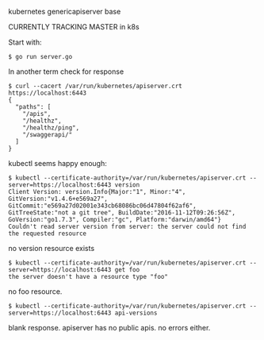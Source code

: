 

kubernetes genericapiserver base

CURRENTLY TRACKING MASTER in k8s

Start with:
```
$ go run server.go
```

In another term check for response
```
$ curl --cacert /var/run/kubernetes/apiserver.crt https://localhost:6443
{
  "paths": [
    "/apis",
    "/healthz",
    "/healthz/ping",
    "/swaggerapi/"
  ]
}
```

kubectl seems happy enough:
```
$ kubectl --certificate-authority=/var/run/kubernetes/apiserver.crt --server=https://localhost:6443 version
Client Version: version.Info{Major:"1", Minor:"4", GitVersion:"v1.4.6+e569a27", GitCommit:"e569a27d02001e343cb68086bc06d47804f62af6", GitTreeState:"not a git tree", BuildDate:"2016-11-12T09:26:56Z", GoVersion:"go1.7.3", Compiler:"gc", Platform:"darwin/amd64"}
Couldn't read server version from server: the server could not find the requested resource
```
no version resource exists

```
$ kubectl --certificate-authority=/var/run/kubernetes/apiserver.crt --server=https://localhost:6443 get foo
the server doesn't have a resource type "foo"
```
no foo resource.

```
$ kubectl --certificate-authority=/var/run/kubernetes/apiserver.crt --server=https://localhost:6443 api-versions
```
blank response. apiserver has no public apis. no errors either.
```



